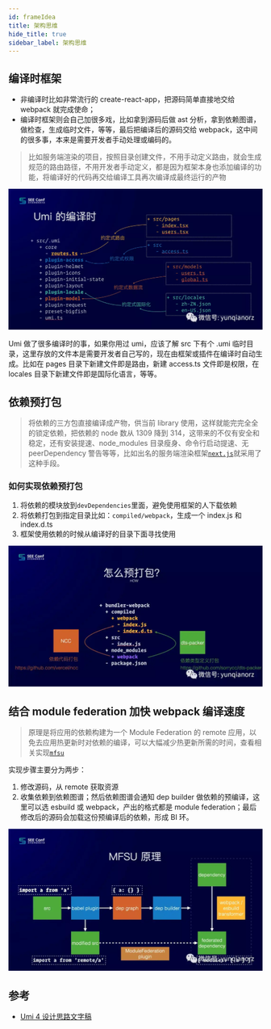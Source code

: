 ```yaml
---
id: frameIdea
title: 架构思维
hide_title: true
sidebar_label: 架构思维
---
```


## 编译时框架

- 非编译时比如非常流行的 create-react-app，把源码简单直接地交给 webpack 就完成使命；
- 编译时框架则会自己加很多戏，比如拿到源码后做 ast 分析，拿到依赖图谱，做检查，生成临时文件，等等，最后把编译后的源码交给 webpack，这中间的很多事，本来是需要开发者手动处理或编码的。

> 比如服务端渲染的项目，按照目录创建文件，不用手动定义路由，就会生成规范的路由路径，不用开发者手动定义，都是因为框架本身也添加编译的功能，将编译好的代码再交给编译工具再次编译成最终运行的产物

![umi-compile-framework](../../../static/img/compile_framework.png)

Umi 做了很多编译时的事，如果你用过 umi，应该了解 src 下有个 .umi 临时目录，这里存放的文件本是需要开发者自己写的，现在由框架或插件在编译时自动生成。比如在 pages 目录下新建文件即是路由，新建 access.ts 文件即是权限，在 locales 目录下新建文件即是国际化语言，等等。

## 依赖预打包

> 将依赖的三方包直接编译成产物，供当前 library 使用，这样就能完完全全的锁定依赖，把依赖的 node 数从 1309 降到 314，这带来的不仅有安全和稳定，还有安装提速、node_modules 目录瘦身、命令行启动提速、无 peerDependency 警告等等，比如出名的服务端渲染框架[`next.js`](https://github.com/vercel/next.js/tree/canary/packages/next/compiled)就采用了这种手段。

### 如何实现依赖预打包

1. 将依赖的模块放到`devDependencies`里面，避免使用框架的人下载依赖
2. 将依赖打包到指定目录比如：`compiled/webpack`，生成一个 index.js 和 index.d.ts
3. 框架使用依赖的时候从编译好的目录下面寻找使用

![pre-compile](../../../static/img/pre_compile.png)

## 结合 module federation 加快 webpack 编译速度

> 原理是将应用的依赖构建为一个 Module Federation 的 remote 应用，以免去应用热更新时对依赖的编译，可以大幅减少热更新所需的时间，查看相关实现[`mfsu`](https://github.com/umijs/umi-next/tree/master/packages/mfsu)

实现步骤主要分为两步：

1. 修改源码，从 remote 获取资源
2. 收集依赖到依赖图谱；然后依赖图谱会通知 dep builder 做依赖的预编译，这里可以选 esbuild 或 webpack，产出的格式都是 module federation；最后修改后的源码会加载这份预编译后的依赖，形成 BI 环。

![super-compile](../../../static/img/super_compile.png)

## 参考

- [Umi 4 设计思路文字稿](https://mp.weixin.qq.com/s/FTZ93pScf3gykd39voEpng)
